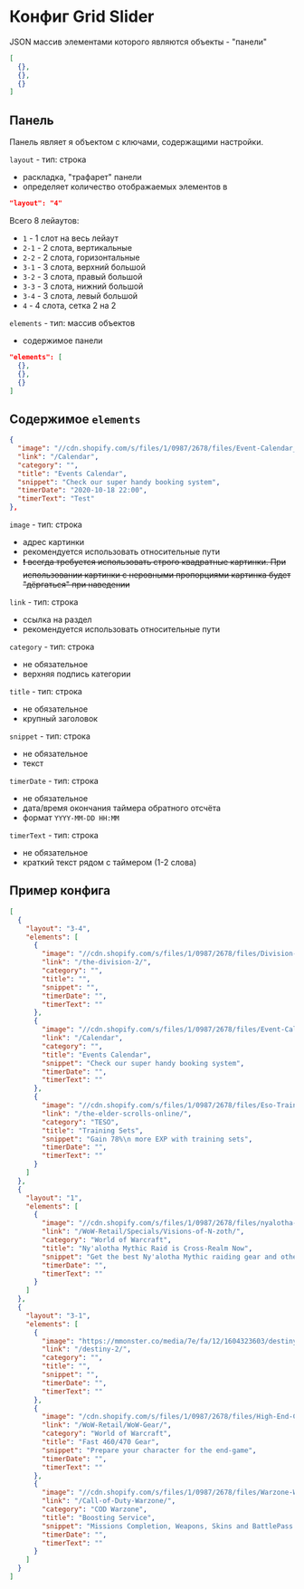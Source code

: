 # Конфиг Grid Slider

JSON массив элементами которого являются объекты - "панели"

```json
[
  {},
  {},
  {}
]
```

## Панель
Панель являет я объектом с ключами, содержащими настройки.

`layout` - тип: строка

* раскладка, "трафарет" панели
* определяет количество отображаемых элементов в

```json
"layout": "4"
```

Всего 8 лейаутов:

* `1` - 1 слот на весь лейаут
* `2-1` - 2 слота, вертикальные
* `2-2` - 2 слота, горизонтальные
* `3-1` - 3 слота, верхний большой
* `3-2` - 3 слота, правый большой
* `3-3` - 3 слота, нижний большой
* `3-4` - 3 слота, левый большой
* `4` - 4 слота, сетка 2 на 2

`elements` - тип: массив объектов

* содержимое панели

```json
"elements": [
  {},
  {},
  {}
]
```

## Содержимое `elements`

```json
{
  "image": "//cdn.shopify.com/s/files/1/0987/2678/files/Event-Calendar_650x650.jpg?v=1587570620",
  "link": "/Calendar",
  "category": "",
  "title": "Events Calendar",
  "snippet": "Check our super handy booking system",
  "timerDate": "2020-10-18 22:00",
  "timerText": "Test"
},
```

`image` - тип: строка

* адрес картинки
* рекомендуется использовать относительные пути
* ~~:heavy_exclamation_mark: всегда требуется использовать строго квадратные картинки. При использовании картинки с неровными пропорциями картинка будет "дёргаться" при наведении~~

`link` - тип: строка

* ссылка на раздел
* рекомендуется использовать относительные пути

`category` - тип: строка

* не обязательное
* верхняя подпись категории

`title` - тип: строка

* не обязательное
* крупный заголовок

`snippet` - тип: строка

* не обязательное
* текст

`timerDate` - тип: строка

* не обязательное
* дата/время окончания таймера обратного отсчёта
* формат `YYYY-MM-DD HH:MM`

`timerText` - тип: строка

* не обязательное
* краткий текст рядом с таймером (1-2 слова)

## Пример конфига

```json
[
  {
    "layout": "3-4",
    "elements": [
      {
        "image": "//cdn.shopify.com/s/files/1/0987/2678/files/Division-New_650x650.png?v=1587567374",
        "link": "/the-division-2/",
        "category": "",
        "title": "",
        "snippet": "",
        "timerDate": "",
        "timerText": ""
      },
      {
        "image": "//cdn.shopify.com/s/files/1/0987/2678/files/Event-Calendar_650x650.jpg?v=1587570620",
        "link": "/Calendar",
        "category": "",
        "title": "Events Calendar",
        "snippet": "Check our super handy booking system",
        "timerDate": "",
        "timerText": ""
      },
      {
        "image": "//cdn.shopify.com/s/files/1/0987/2678/files/Eso-Training-Set_650x650.jpg?v=1587567809",
        "link": "/the-elder-scrolls-online/",
        "category": "TESO",
        "title": "Training Sets",
        "snippet": "Gain 78%\n more EXP with training sets",
        "timerDate": "",
        "timerText": ""
      }
    ]
  },
  {
    "layout": "1",
    "elements": [
      {
        "image": "//cdn.shopify.com/s/files/1/0987/2678/files/nyalotha-entr-edited_650x650.jpg?v=1587650062",
        "link": "/WoW-Retail/Specials/Visions-of-N-zoth/",
        "category": "World of Warcraft",
        "title": "Ny'alotha Mythic Raid is Cross-Realm Now",
        "snippet": "Get the best Ny'alotha Mythic raiding gear and other rewards without the need of server transfer",
        "timerDate": "",
        "timerText": ""
      }
    ]
  },
  {
    "layout": "3-1",
    "elements": [
      {
        "image": "https://mmonster.co/media/7e/fa/12/1604323603/destiny-1x2-1-2b.jpg",
        "link": "/destiny-2/",
        "category": "",
        "title": "",
        "snippet": "",
        "timerDate": "",
        "timerText": ""
      },
      {
        "image": "/cdn.shopify.com/s/files/1/0987/2678/files/High-End-Character_650x650.jpg?v=1589822171",
        "link": "/WoW-Retail/WoW-Gear/",
        "category": "World of Warcraft",
        "title": "Fast 460/470 Gear",
        "snippet": "Prepare your character for the end-game",
        "timerDate": "",
        "timerText": ""
      },
      {
        "image": "//cdn.shopify.com/s/files/1/0987/2678/files/Warzone-Weapons_650x650.jpg?v=1587641906",
        "link": "/Call-of-Duty-Warzone/",
        "category": "COD Warzone",
        "title": "Boosting Service",
        "snippet": "Missions Completion, Weapons, Skins and BattlePass Boost.",
        "timerDate": "",
        "timerText": ""
      }
    ]
  }
]
```
